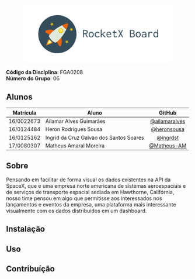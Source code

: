 <p align="center">
  <img src="./assets/img/nome-azul-cortada.png" alt="Logo" width="80%"/>
</p>

**Código da Disciplina**: FGA0208<br>
**Número do Grupo**: 06<br>

## Alunos
|Matrícula | Aluno | GitHub
| -- | -- | :--: |
| 16/0022673  | Ailamar Alves Guimarães | [@ailamaralves](https://github.com/ailamaralves)
| 16/0124484  | Heron Rodrigues Sousa | [@heronsousa](https://github.com/heronsousa)
| 16/0125162  | Ingrid da Cruz Galvao dos Santos Soares | [@ingrdst](https://github.com/ingrdst)
| 17/0080307  | Matheus Amaral Moreira | [@Matheus-AM](https://github.com/Matheus-AM)

## Sobre 

Pensando em facilitar de forma visual os dados existentes na API da SpaceX, que é uma empresa norte americana de sistemas aeroespaciais e de serviços de transporte espacial sediada em Hawthorne, Califórnia, nosso time pensou em algo que permitisse aos interessados nos lançamentos e eventos da empresa, uma plataforma mais interessante visualmente com os dados distribuidos em um dashboard. 

## Instalação 

## Uso

## Contribuíção